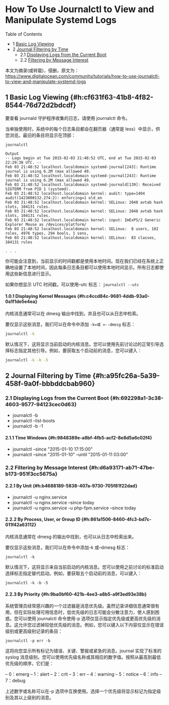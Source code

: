 # How To Use Journalctl to View and Manipulate Systemd Logs


<div class="ox-hugo-toc toc has-section-numbers">

<div class="heading">Table of Contents</div>

- <span class="section-num">1</span> [Basic Log Viewing](#h:cf631f63-41b8-4f82-8544-76d72d2bdcdf)
- <span class="section-num">2</span> [Journal Filtering by Time](#h:a95fc26a-5a39-458f-9a0f-bbbddcbab960)
    - <span class="section-num">2.1</span> [Displaying Logs from the Current Boot](#h:692298a1-3c38-4603-9577-94123cec0d63)
    - <span class="section-num">2.2</span> [Filtering by Message Interest](#h:d6a93171-ab71-47be-b173-951f3cc5675a)

</div>
<!--endtoc-->


本文为摘录(或转载)，侵删，原文为： https://www.digitalocean.com/community/tutorials/how-to-use-journalctl-to-view-and-manipulate-systemd-logs



## <span class="section-num">1</span> Basic Log Viewing {#h:cf631f63-41b8-4f82-8544-76d72d2bdcdf}

要查看 journald 守护程序收集的日志，请使用 journalctl 命令。

当单独使用时，系统中的每个日志条目都会在翻页器（通常是 less）中显示，供您浏览。最旧的条目将显示在顶部：

```text
journalctl

Output
-- Logs begin at Tue 2015-02-03 21:48:52 UTC, end at Tue 2015-02-03 22:29:38 UTC. --
Feb 03 21:48:52 localhost.localdomain systemd-journal[243]: Runtime journal is using 6.2M (max allowed 49.
Feb 03 21:48:52 localhost.localdomain systemd-journal[243]: Runtime journal is using 6.2M (max allowed 49.
Feb 03 21:48:52 localhost.localdomain systemd-journald[139]: Received SIGTERM from PID 1 (systemd).
Feb 03 21:48:52 localhost.localdomain kernel: audit: type=1404 audit(1423000132.274:2): enforcing=1 old_en
Feb 03 21:48:52 localhost.localdomain kernel: SELinux: 2048 avtab hash slots, 104131 rules.
Feb 03 21:48:52 localhost.localdomain kernel: SELinux: 2048 avtab hash slots, 104131 rules.
Feb 03 21:48:52 localhost.localdomain kernel: input: ImExPS/2 Generic Explorer Mouse as /devices/platform/
Feb 03 21:48:52 localhost.localdomain kernel: SELinux:  8 users, 102 roles, 4976 types, 294 bools, 1 sens,
Feb 03 21:48:52 localhost.localdomain kernel: SELinux:  83 classes, 104131 rules

. . .
```

你可能会注意到，当前显示的时间戳都是使用本地时间。现在我们已经在系统上正确地设置了本地时间，因此每条日志条目都可以使用本地时间显示。所有日志都使用这些新信息进行显示。

如果你想显示 UTC 时间戳，可以使用&#x2013;utc 标志： `journalctl --utc`


#### <span class="section-num">1.0.1</span> Displaying Kernel Messages {#h:c4ccd84c-9681-4ddb-93a0-0a1f1de5e4ea}

内核消息通常可以在 dmesg 输出中找到，并且也可以从日志中检索。

要仅显示这些消息，我们可以在命令中添加 `-k=或 =--dmesg` 标志：

```sh
journalctl -k
```

默认情况下，这将显示当前启动的内核消息。您可以使用先前讨论过的正常引导选择标志指定其他引导。例如，要获取五个启动前的消息，您可以键入：

```sh
journalctl -k -b -5
```


## <span class="section-num">2</span> Journal Filtering by Time {#h:a95fc26a-5a39-458f-9a0f-bbbddcbab960}


### <span class="section-num">2.1</span> Displaying Logs from the Current Boot {#h:692298a1-3c38-4603-9577-94123cec0d63}

-   journalctl -b
-   journalctl &#x2013;list-boots
-   journalctl -b -1


#### <span class="section-num">2.1.1</span> Time Windows {#h:9848389e-a8bf-4fb5-acf2-8e8d5a6c02f4}

-   journalctl &#x2013;since "2015-01-10 17:15:00"
-   journalctl &#x2013;since "2015-01-10" &#x2013;until "2015-01-11 03:00"


### <span class="section-num">2.2</span> Filtering by Message Interest {#h:d6a93171-ab71-47be-b173-951f3cc5675a}


#### <span class="section-num">2.2.1</span> By Unit {#h:b4688189-5838-407a-9730-705f81f22dad}

-   journalctl -u nginx.service
-   journalctl -u nginx.service &#x2013;since today
-   journalctl -u nginx.service -u php-fpm.service &#x2013;since today


#### <span class="section-num">2.2.2</span> By Process, User, or Group ID {#h:861a1506-8460-4fc3-bd7c-011f42a63112}

内核消息通常在 dmesg 的输出中找到，也可以从日志中检索出来。

要仅显示这些消息，我们可以在命令中添加-k 或&#x2013;dmesg 标志：

`journalctl -k`

默认情况下，这将显示来自当前启动的内核消息。您可以使用之前讨论的标准启动选择标志指定替代启动。例如，要获取五个启动前的消息，可以键入：

`journalctl -k -b -5`


#### <span class="section-num">2.2.3</span> By Priority {#h:9ba0bf60-421b-4ee3-a8b5-a9f3ed93e38b}

系统管理员经常感兴趣的一个过滤器是消息优先级。虽然记录详细信息通常很有用，但在实际处理可用信息时，低优先级的日志可能会分散注意力，使人感到困惑。您可以使用 journalctl 命令使用-p 选项仅显示指定优先级或更高优先级的消息。这允许您过滤掉较低优先级的消息。例如，您可以键入以下内容仅显示在错误级别或更高级别记录的条目：

`journalctl -p err -b`

这将向您显示所有标记为错误、关键、警报或紧急的消息。journal 实现了标准的 syslog 消息级别。您可以使用优先级名称或其相应的数字值。按照从最高到最低优先级的顺序，它们是：

– 0：emerg
– 1：alert
– 2：crit
– 3：err
– 4：warning
– 5：notice
– 6：info
– 7：debug

上述数字或名称可以在-p 选项中互换使用。选择一个优先级将显示标记为指定级别及其以上级别的消息。

